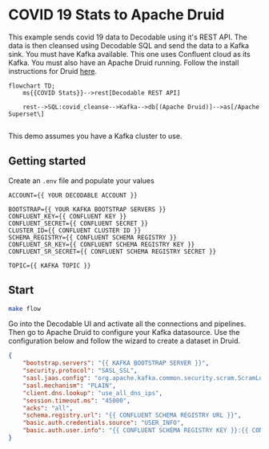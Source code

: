 # COVID 19 Stats to Apache Druid

This example sends covid 19 data to Decodable using it's REST API. The data is then cleansed using Decodable SQL and send the data to a Kafka sink. You must have Kafka available. This one uses Confluent cloud as its Kafka. You must also have an Apache Druid running. Follow the install instructions for Druid [here](https://druid.apache.org/docs/latest/tutorials/index.html).

```mermaid
flowchart TD;
    ms{{COVID Stats}}-->rest[Decodable REST API]

    rest-->SQL:covid_cleanse-->Kafka-->db[(Apache Druid)]-->as[/Apache Superset\]


```

This demo assumes you have a Kafka cluster to use.

## Getting started

Create an `.env` file and populate your values

```
ACCOUNT={{ YOUR DECODABLE ACCOUNT }}

BOOTSTRAP={{ YOUR KAFKA BOOTSTRAP SERVERS }}
CONFLUENT_KEY={{ CONFLUENT KEY }}
CONFLUENT_SECRET={{ CONFLUENT SECRET }}
CLUSTER_ID={{ CONFLUENT CLUSTER ID }}
SCHEMA_REGISTRY={{ CONFLUENT SCHEMA REGISTRY }}
CONFLUENT_SR_KEY={{ CONFLUENT SCHEMA REGISTRY KEY }}
CONFLUENT_SR_SECRET={{ CONFLUENT SCHEMA REGISTRY SECRET }}

TOPIC={{ KAFKA TOPIC }}

```

## Start

```bash
make flow
```

Go into the Decodable UI and activate all the connections and pipelines. Then go to Apache Druid to configure your Kafka datasource. Use the configuration below and follow the wizard to create a dataset in Druid.

```json
{
	"bootstrap.servers": "{{ KAFKA BOOTSTRAP SERVER }}",
	"security.protocol": "SASL_SSL",
	"sasl.jaas.config": "org.apache.kafka.common.security.scram.ScramLoginModule required username=\"{{ CONFLUENT KEY }}\" password=\"{{ CONFLUENT SECRET }}\";",
	"sasl.mechanism": "PLAIN",
	"client.dns.lookup": "use_all_dns_ips",
	"session.timeout.ms": "45000",
	"acks": "all",
	"schema.registry.url": "{{ CONFLUENT SCHEMA REGISTRY URL }}",
	"basic.auth.credentials.source": "USER_INFO",
	"basic.auth.user.info": "{{ CONFLUENT SCHEMA REGISTRY KEY }}:{{ CONFLUENT SCHEMA REGISTRY SECRET }}"
}
```



